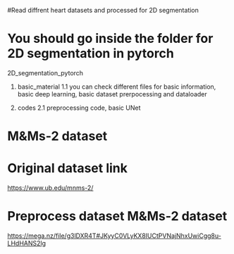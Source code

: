 #Read diffrent heart datasets and processed for 2D segmentation

# You should go inside the folder for 2D segmentation in pytorch
2D_segmentation_pytorch
 
 1. basic_material
    1.1 you can check different files for basic information, basic deep learning, basic dataset prerpocessing and dataloader
 
 2. codes
      2.1 preprocessing code, basic UNet
    


# M&Ms-2 dataset

# Original dataset link 

https://www.ub.edu/mnms-2/

# Preprocess dataset M&Ms-2 dataset

https://mega.nz/file/g3lDXR4T#JKyyC0VLyKX8IUCtPVNajNhxUwiCgg8u-LHdHANS2lg



